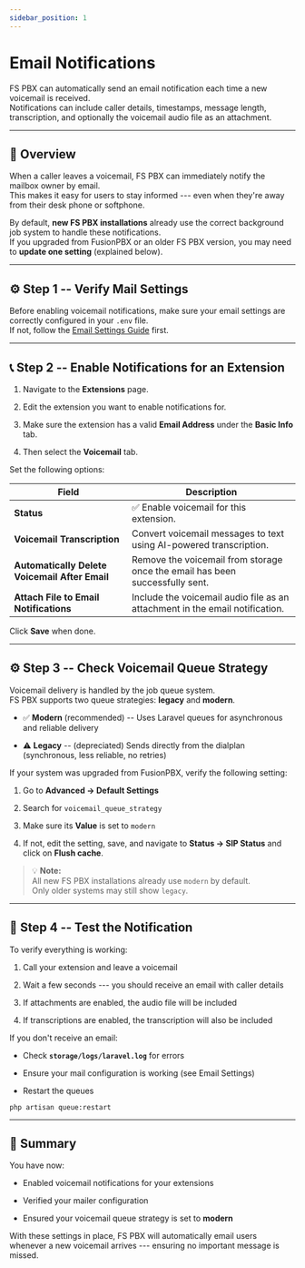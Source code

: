 ```yaml
---
sidebar_position: 1
---
```


# Email Notifications

FS PBX can automatically send an email notification each time a new voicemail is received.\
Notifications can include caller details, timestamps, message length, transcription, and optionally the voicemail audio file as an attachment.

* * * * *

🧩 Overview
-----------

When a caller leaves a voicemail, FS PBX can immediately notify the mailbox owner by email.\
This makes it easy for users to stay informed --- even when they're away from their desk phone or softphone.

By default, **new FS PBX installations** already use the correct background job system to handle these notifications.\
If you upgraded from FusionPBX or an older FS PBX version, you may need to **update one setting** (explained below).

* * * * *

⚙️ Step 1 -- Verify Mail Settings
--------------------------------

Before enabling voicemail notifications, make sure your email settings are correctly configured in your `.env` file.\
If not, follow the [Email Settings Guide](getting-started/email-settings.md) first.
 
* * * * *

📞 Step 2 -- Enable Notifications for an Extension
-------------------------------------------------

1.  Navigate to the **Extensions** page.

2.  Edit the extension you want to enable notifications for.

3.  Make sure the extension has a valid **Email Address** under the **Basic Info** tab.

4.  Then select the **Voicemail** tab.

Set the following options:

| Field | Description |
| --- | --- |
| **Status** | ✅ Enable voicemail for this extension. |
| **Voicemail Transcription** | Convert voicemail messages to text using AI-powered transcription. |
| **Automatically Delete Voicemail After Email** | Remove the voicemail from storage once the email has been successfully sent. |
| **Attach File to Email Notifications** | Include the voicemail audio file as an attachment in the email notification. |

Click **Save** when done.

* * * * *

⚙️ Step 3 -- Check Voicemail Queue Strategy
------------------------------------------

Voicemail delivery is handled by the job queue system.\
FS PBX supports two queue strategies: **legacy** and **modern**.

-   ✅ **Modern** (recommended) -- Uses Laravel queues for asynchronous and reliable delivery

-   ⚠️ **Legacy** -- (depreciated) Sends directly from the dialplan (synchronous, less reliable, no retries)

If your system was upgraded from FusionPBX, verify the following setting:

1.  Go to **Advanced → Default Settings**

2.  Search for `voicemail_queue_strategy`

3.  Make sure its **Value** is set to `modern`

4.  If not, edit the setting, save, and navigate to **Status -> SIP Status** and click on **Flush cache**.

> 💡 **Note:**\
> All new FS PBX installations already use `modern` by default.\
> Only older systems may still show `legacy`.

* * * * *

🧪 Step 4 -- Test the Notification
---------------------------------

To verify everything is working:

1.  Call your extension and leave a voicemail

2.  Wait a few seconds --- you should receive an email with caller details

3.  If attachments are enabled, the audio file will be included

4.  If transcriptions are enabled, the transcription will also be included

If you don't receive an email:

-   Check **`storage/logs/laravel.log`** for errors

-   Ensure your mail configuration is working (see Email Settings)

-   Restart the queues

```
php artisan queue:restart
```

* * * * *



🧾 Summary
----------

You have now:

-   Enabled voicemail notifications for your extensions

-   Verified your mailer configuration

-   Ensured your voicemail queue strategy is set to **modern**

With these settings in place, FS PBX will automatically email users whenever a new voicemail arrives --- ensuring no important message is missed.